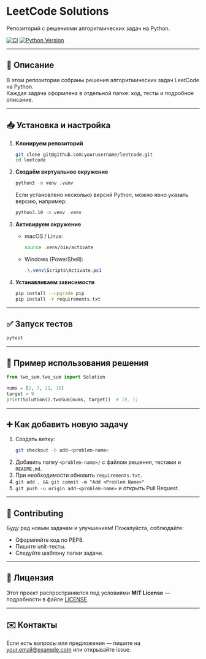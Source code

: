 # LeetCode Solutions

Репозиторий с решениями алгоритмических задач на Python.

[![CI](https://github.com/irefuse3585/leetcode/actions/workflows/ci.yml/badge.svg)](https://github.com/irefuse3585/leetcode/actions)
[![Python Version](https://img.shields.io/badge/python-3.10-blue.svg)](https://www.python.org)

---

## 📖 Описание

В этом репозитории собраны решения алгоритмических задач LeetCode на Python.  
Каждая задача оформлена в отдельной папке: код, тесты и подробное описание.

---

## 📥 Установка и настройка

1. **Клонируем репозиторий**  
   ```bash
   git clone git@github.com:yourusername/leetcode.git
   cd leetcode
   ```

2. **Создаём виртуальное окружение**  
   ```bash
   python3 -m venv .venv
   ```
   Если установлено несколько версий Python, можно явно указать версию, например:
   ```bash
   python3.10 -m venv .venv
   ```

3. **Активируем окружение**  
   - macOS / Linux:  
     ```bash
     source .venv/bin/activate
     ```  
   - Windows (PowerShell):  
     ```powershell
     .\.venv\Scripts\Activate.ps1
     ```

4. **Устанавливаем зависимости**  
   ```bash
   pip install --upgrade pip
   pip install -r requirements.txt
   ```

---

## ✅ Запуск тестов

```bash
pytest
```

---

## 🚀 Пример использования решения

```python
from two_sum.two_sum import Solution

nums = [2, 7, 11, 15]
target = 9
print(Solution().twoSum(nums, target))  # [0, 1]
```

---

## ➕ Как добавить новую задачу

1. Создать ветку:
   ```bash
   git checkout -b add-<problem-name>
   ```
2. Добавить папку `<problem-name>/` с файлом решения, тестами и `README.md`.
3. При необходимости обновить `requirements.txt`.
4. `git add . && git commit -m "Add <Problem Name>"`
5. `git push -u origin add-<problem-name>` и открыть Pull Request.

---

## 🤝 Contributing

Буду рад новым задачам и улучшениям! Пожалуйста, соблюдайте:

- Оформляйте код по PEP8.  
- Пишите unit-тесты.  
- Следуйте шаблону папки задачи.

---

## 📜 Лицензия

Этот проект распространяется под условиями **MIT License** — подробности в файле [LICENSE](LICENSE).

---

## ✉️ Контакты

Если есть вопросы или предложения — пишите на your.email@example.com или открывайте issue.
